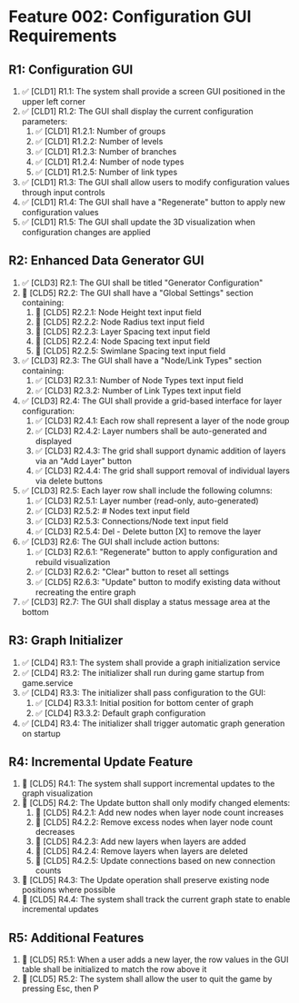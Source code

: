 # Feature 002: Configuration GUI Requirements

## R1: Configuration GUI

1. ✅ [CLD1] R1.1: The system shall provide a screen GUI positioned in the upper left corner
2. ✅ [CLD1] R1.2: The GUI shall display the current configuration parameters:
   1. ✅ [CLD1] R1.2.1: Number of groups
   2. ✅ [CLD1] R1.2.2: Number of levels
   3. ✅ [CLD1] R1.2.3: Number of branches
   4. ✅ [CLD1] R1.2.4: Number of node types
   5. ✅ [CLD1] R1.2.5: Number of link types
3. ✅ [CLD1] R1.3: The GUI shall allow users to modify configuration values through input controls
4. ✅ [CLD1] R1.4: The GUI shall have a "Regenerate" button to apply new configuration values
5. ✅ [CLD1] R1.5: The GUI shall update the 3D visualization when configuration changes are applied

## R2: Enhanced Data Generator GUI

1. ✅ [CLD3] R2.1: The GUI shall be titled "Generator Configuration"
2. 🔲 [CLD5] R2.2: The GUI shall have a "Global Settings" section containing:
   1. 🔲 [CLD5] R2.2.1: Node Height text input field
   2. 🔲 [CLD5] R2.2.2: Node Radius text input field
   3. 🔲 [CLD5] R2.2.3: Layer Spacing text input field
   4. 🔲 [CLD5] R2.2.4: Node Spacing text input field
   5. 🔲 [CLD5] R2.2.5: Swimlane Spacing text input field
3. ✅ [CLD3] R2.3: The GUI shall have a "Node/Link Types" section containing:
   1. ✅ [CLD3] R2.3.1: Number of Node Types text input field
   2. ✅ [CLD3] R2.3.2: Number of Link Types text input field
4. ✅ [CLD3] R2.4: The GUI shall provide a grid-based interface for layer configuration:
   1. ✅ [CLD3] R2.4.1: Each row shall represent a layer of the node group
   2. ✅ [CLD3] R2.4.2: Layer numbers shall be auto-generated and displayed
   3. ✅ [CLD3] R2.4.3: The grid shall support dynamic addition of layers via an "Add Layer" button
   4. ✅ [CLD3] R2.4.4: The grid shall support removal of individual layers via delete buttons
5. ✅ [CLD3] R2.5: Each layer row shall include the following columns:
   1. ✅ [CLD3] R2.5.1: Layer number (read-only, auto-generated)
   2. ✅ [CLD3] R2.5.2: # Nodes text input field
   3. ✅ [CLD3] R2.5.3: Connections/Node text input field
   4. ✅ [CLD3] R2.5.4: Del - Delete button [X] to remove the layer
6. ✅ [CLD3] R2.6: The GUI shall include action buttons:
   1. ✅ [CLD3] R2.6.1: "Regenerate" button to apply configuration and rebuild visualization
   2. ✅ [CLD3] R2.6.2: "Clear" button to reset all settings
   3. ✅ [CLD5] R2.6.3: "Update" button to modify existing data without recreating the entire graph
7. ✅ [CLD3] R2.7: The GUI shall display a status message area at the bottom

## R3: Graph Initializer

1. ✅ [CLD4] R3.1: The system shall provide a graph initialization service
2. ✅ [CLD4] R3.2: The initializer shall run during game startup from game.service
3. ✅ [CLD4] R3.3: The initializer shall pass configuration to the GUI:
   1. ✅ [CLD4] R3.3.1: Initial position for bottom center of graph
   2. ✅ [CLD4] R3.3.2: Default graph configuration
4. ✅ [CLD4] R3.4: The initializer shall trigger automatic graph generation on startup

## R4: Incremental Update Feature

1. 🔲 [CLD5] R4.1: The system shall support incremental updates to the graph visualization
2. 🔲 [CLD5] R4.2: The Update button shall only modify changed elements:
   1. 🔲 [CLD5] R4.2.1: Add new nodes when layer node count increases
   2. 🔲 [CLD5] R4.2.2: Remove excess nodes when layer node count decreases
   3. 🔲 [CLD5] R4.2.3: Add new layers when layers are added
   4. 🔲 [CLD5] R4.2.4: Remove layers when layers are deleted
   5. 🔲 [CLD5] R4.2.5: Update connections based on new connection counts
3. 🔲 [CLD5] R4.3: The Update operation shall preserve existing node positions where possible
4. 🔲 [CLD5] R4.4: The system shall track the current graph state to enable incremental updates

## R5: Additional Features

1. 🔲 [CLD5] R5.1: When a user adds a new layer, the row values in the GUI table shall be initialized to match the row above it
2. 🔲 [CLD5] R5.2: The system shall allow the user to quit the game by pressing Esc, then P
